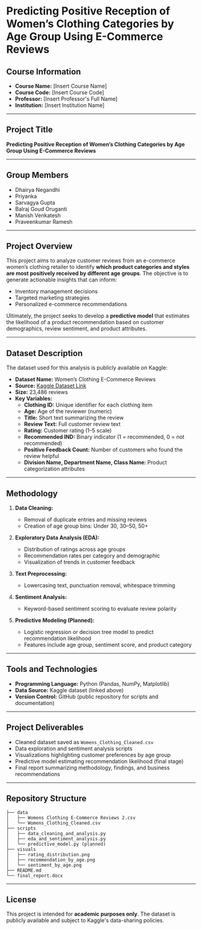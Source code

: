 
# Predicting Positive Reception of Women’s Clothing Categories by Age Group Using E-Commerce Reviews

## Course Information
- **Course Name:** [Insert Course Name]
- **Course Code:** [Insert Course Code]
- **Professor:** [Insert Professor's Full Name]
- **Institution:** [Insert Institution Name]

---

## Project Title
**Predicting Positive Reception of Women’s Clothing Categories by Age Group Using E-Commerce Reviews**

---

## Group Members
- Dhairya Negandhi
- Priyanka
- Sarvagya Gupta
- Balraj Goud Oruganti
- Manish Venkatesh
- Praveenkumar Ramesh

---

## Project Overview
This project aims to analyze customer reviews from an e-commerce women’s clothing retailer to identify **which product categories and styles are most positively received by different age groups**. The objective is to generate actionable insights that can inform:
- Inventory management decisions
- Targeted marketing strategies
- Personalized e-commerce recommendations

Ultimately, the project seeks to develop a **predictive model** that estimates the likelihood of a product recommendation based on customer demographics, review sentiment, and product attributes.

---

## Dataset Description
The dataset used for this analysis is publicly available on Kaggle:

- **Dataset Name:** Women’s Clothing E-Commerce Reviews
- **Source:** [Kaggle Dataset Link](https://www.kaggle.com/datasets/nicapotato/womens-ecommerce-clothing-reviews)
- **Size:** 23,486 reviews
- **Key Variables:**
  - **Clothing ID:** Unique identifier for each clothing item
  - **Age:** Age of the reviewer (numeric)
  - **Title:** Short text summarizing the review
  - **Review Text:** Full customer review text
  - **Rating:** Customer rating (1–5 scale)
  - **Recommended IND:** Binary indicator (1 = recommended, 0 = not recommended)
  - **Positive Feedback Count:** Number of customers who found the review helpful
  - **Division Name, Department Name, Class Name:** Product categorization attributes

---

## Methodology
1. **Data Cleaning:**
   - Removal of duplicate entries and missing reviews
   - Creation of age group bins: Under 30, 30–50, 50+

2. **Exploratory Data Analysis (EDA):**
   - Distribution of ratings across age groups
   - Recommendation rates per category and demographic
   - Visualization of trends in customer feedback

3. **Text Preprocessing:**
   - Lowercasing text, punctuation removal, whitespace trimming

4. **Sentiment Analysis:**
   - Keyword-based sentiment scoring to evaluate review polarity

5. **Predictive Modeling (Planned):**
   - Logistic regression or decision tree model to predict recommendation likelihood
   - Features include age group, sentiment score, and product category

---

## Tools and Technologies
- **Programming Language:** Python (Pandas, NumPy, Matplotlib)
- **Data Source:** Kaggle dataset (linked above)
- **Version Control:** GitHub (public repository for scripts and documentation)

---

## Project Deliverables
- Cleaned dataset saved as `Womens_Clothing_Cleaned.csv`
- Data exploration and sentiment analysis scripts
- Visualizations highlighting customer preferences by age group
- Predictive model estimating recommendation likelihood (final stage)
- Final report summarizing methodology, findings, and business recommendations

---

## Repository Structure
```
├── data
│   ├── Womens Clothing E-Commerce Reviews 2.csv
│   └── Womens_Clothing_Cleaned.csv
├── scripts
│   ├── data_cleaning_and_analysis.py
│   ├── eda_and_sentiment_analysis.py
│   └── predictive_model.py (planned)
├── visuals
│   ├── rating_distribution.png
│   ├── recommendation_by_age.png
│   └── sentiment_by_age.png
├── README.md
└── final_report.docx
```

---

## License
This project is intended for **academic purposes only**. The dataset is publicly available and subject to Kaggle's data-sharing policies.
